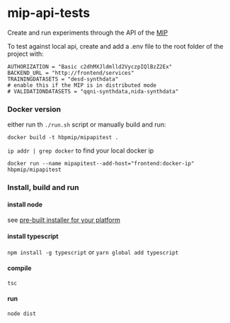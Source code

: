 # mip-api-tests

Create and run experiments through the API of the [MIP](https://github.com/LREN-CHUV/web-analytics-starter)

To test against local api, create and add a .env file to the root folder of the project with:
```
AUTHORIZATION = "Basic c2dhMXJldmlld2VyczpIQlBzZ2Ex"
BACKEND_URL = "http://frontend/services"
TRAININGDATASETS = "desd-synthdata"
# enable this if the MIP is in distributed mode
# VALIDATIONDATASETS = "qqni-synthdata,nida-synthdata"
```
### Docker version
either run th `./run.sh` script or manually build and run: 

`docker build -t hbpmip/mipapitest .`

`ip addr | grep docker` to find your local docker ip

`docker run --name mipapitest--add-host="frontend:docker-ip" hbpmip/mipapitest`

### Install, build and run
#### install node
see [pre-built installer for your platform](https://nodejs.org/en/download/)

#### install typescript
`npm install -g typescript`
or 
`yarn global add typescript`

#### compile
`tsc`

#### run
`node dist`
